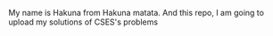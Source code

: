 My name is Hakuna from Hakuna matata. And this repo, I am going to upload my solutions of CSES's problems